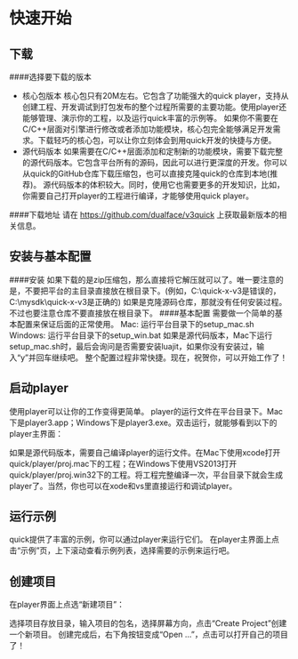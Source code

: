 快速开始
====

## 下载
####选择要下载的版本
- 核心包版本
核心包只有20M左右。它包含了功能强大的quick player，支持从创建工程、开发调试到打包发布的整个过程所需要的主要功能。使用player还能够管理、演示你的工程，以及运行quick丰富的示例等。
如果你不需要在C/C++层面对引擎进行修改或者添加功能模块，核心包完全能够满足开发需求。下载轻巧的核心包，可以让你立刻体会到用quick开发的快捷与方便。
- 源代码版本
如果需要在C/C++层面添加和定制新的功能模块，需要下载完整的源代码版本。它包含平台所有的源码，因此可以进行更深度的开发。你可以从quick的GitHub仓库下载压缩包，也可以直接克隆quick的仓库到本地(推荐)。
源代码版本的体积较大。同时，使用它也需要更多的开发知识，比如，你需要自己打开player的工程进行编译，才能够使用quick player。

####下载地址
请在 https://github.com/dualface/v3quick 上获取最新版本的相关信息。

## 安装与基本配置
####安装
如果下载的是zip压缩包，那么直接将它解压就可以了。唯一要注意的是，不要把平台的主目录直接放在根目录下。(例如，C:\quick-x-v3是错误的，C:\mysdk\quick-x-v3是正确的)
如果是克隆源码仓库，那就没有任何安装过程。不过也要注意仓库不要直接放在根目录下。
####基本配置
需要做一个简单的基本配置来保证后面的正常使用。
Mac: 运行平台目录下的setup_mac.sh
Windows: 运行平台目录下的setup_win.bat
如果是源代码版本，Mac下运行setup_mac.sh时，最后会询问是否需要安装luajit，如果你没有安装过，输入“y”并回车继续吧。
整个配置过程非常快捷。现在，祝贺你，可以开始工作了！

## 启动player
使用player可以让你的工作变得更简单。
player的运行文件在平台目录下。Mac下是player3.app；Windows下是player3.exe。双击运行，就能够看到以下的player主界面：

如果是源代码版本，需要自己编译player的运行文件。在Mac下使用xcode打开quick/player/proj.mac下的工程；在Windows下使用VS2013打开quick/player/proj.win32下的工程。将工程完整编译一次，平台目录下就会生成player了。当然，你也可以在xode和vs里直接运行和调试player。

## 运行示例
quick提供了丰富的示例，你可以通过player来运行它们。
在player主界面上点击“示例”页，上下滚动查看示例列表，选择需要的示例来运行吧。


## 创建项目
在player界面上点选“新建项目”：

选择项目存放目录，输入项目的包名，选择屏幕方向，点击“Create Project”创建一个新项目。
创建完成后，右下角按钮变成“Open ...”，点击可以打开自己的项目了！

